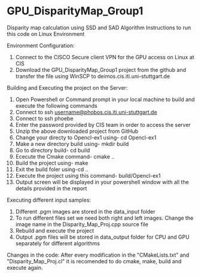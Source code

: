 # GPU_DisparityMap_Group1
Disparity map calculation using SSD and SAD Algorithm
Instructions to run this code on Linux Environment

Environment Configuration:
1. Connect to the CISCO Secure client VPN for the GPU access on Linux at CIS
2. Download the GPU_DisparityMap_Group1 project from the github and transfer the file using WinSCP to deimos.cis.iti.uni-stuttgart.de

Building and Executing the project on the Server:
1. Open Powershell or Command prompt in your local machine to build and execute the following commands
2. Connect to ssh username@phobos.cis.iti.uni-stuttgart.de
3. Connect to ssh phoebe
4. Enter the password provided by CIS team in order to access the server
5. Unzip the above downloaded project from GitHub
6. Change your directy to Opencl-ex1 using- cd Opencl-ex1
7. Make a new directory build using- mkdir build
8. Go to directory build- cd build
9. Ececute the Cmake command- cmake ..
10. Build the project using- make
11. Exit the build foler using-cd ..
12. Execute the project using this command- build/Opencl-ex1
13. Output screen will be displayed in your powershell window with all the details provided in the report

Executing different input samples:
1. Different .pgm images are stored in the data_input folder
2. To run different files set we need both right and left images. Change the image name in the Disparity_Map_Proj.cpp source file
3. Rebuild and execute the project
4. Output .pgm files will be stored in data_output folder for CPU and GPU separately for different algorithms

Changes in the code:
After every modification in the "CMakeLists.txt" and "Disparity_Map_Proj.cl" it is recomended to do cmake, make, build and execute again.



